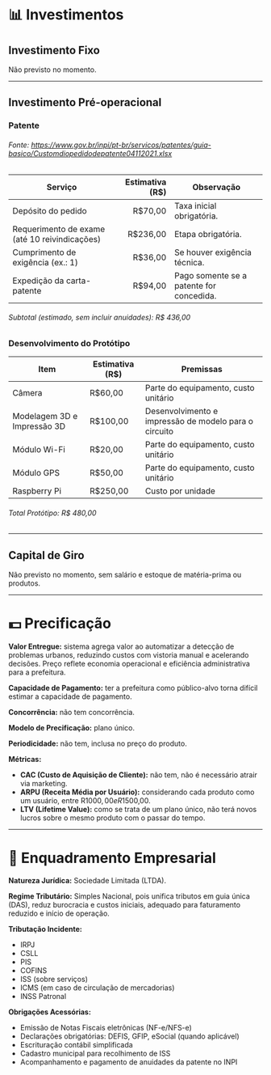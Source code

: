 # 📊 Investimentos

## Investimento Fixo  

Não previsto no momento.

---

## Investimento Pré-operacional  

### Patente
###### Fonte: https://www.gov.br/inpi/pt-br/servicos/patentes/guia-basico/Customdiopedidodepatente04112021.xlsx
| Serviço                                       |Estimativa (R$) | Observação                               |
| --------------------------------------------- | -----------------------: | ---------------------------------------- |
| Depósito do pedido                            |R$70,00 | Taxa inicial obrigatória.                |
| Requerimento de exame (até 10 reivindicações) |R$236,00 | Etapa obrigatória.                       |
| Cumprimento de exigência (ex.: 1)             |R$36,00 | Se houver exigência técnica.             |
| Expedição da carta-patente                    |R$94,00 | Pago somente se a patente for concedida. |
###### Subtotal (estimado, sem incluir anuidades): R$ 436,00

### Desenvolvimento do Protótipo
| Item                   | Estimativa (R$) | Premissas  |
|-----------------------|----------------|---------------------------------------|
| Câmera                | R$60,00       | Parte do equipamento, custo unitário |
| Modelagem 3D e Impressão 3D | R$100,00 | Desenvolvimento e impressão de modelo para o circuito | 
| Módulo Wi-Fi          | R$20,00        | Parte do equipamento, custo unitário |
| Módulo GPS            | R$50,00        | Parte do equipamento, custo unitário |
| Raspberry Pi         | R$250,00        | Custo por unidade |
###### Total Protótipo: R$ 480,00


---

## Capital de Giro  

Não previsto no momento, sem salário e estoque de matéria-prima ou produtos.

---

# 💵 Precificação

**Valor Entregue:** sistema agrega valor ao automatizar a detecção de problemas urbanos, reduzindo custos com vistoria manual e acelerando decisões. Preço reflete economia operacional e eficiência administrativa para a prefeitura.

**Capacidade de Pagamento:** ter a prefeitura como público-alvo torna difícil estimar a capacidade de pagamento.  

**Concorrência:** não tem concorrência.

**Modelo de Precificação:** plano único.  

**Periodicidade:** não tem, inclusa no preço do produto. 

**Métricas:**  
- **CAC (Custo de Aquisição de Cliente):** não tem, não é necessário atrair via marketing.  
- **ARPU (Receita Média por Usuário):** considerando cada produto como um usuário, entre R$1000,00 e R$1500,00.
- **LTV (Lifetime Value):** como se trata de um plano único, não terá novos lucros sobre o mesmo produto com o passar do tempo.

---
# 💼 Enquadramento Empresarial

**Natureza Jurídica:** Sociedade Limitada (LTDA).  

**Regime Tributário:** Simples Nacional, pois unifica tributos em guia única (DAS), reduz burocracia e custos iniciais, adequado para faturamento reduzido e início de operação.  

**Tributação Incidente:**  
- IRPJ  
- CSLL  
- PIS  
- COFINS  
- ISS (sobre serviços)  
- ICMS (em caso de circulação de mercadorias)  
- INSS Patronal  

**Obrigações Acessórias:**  
- Emissão de Notas Fiscais eletrônicas (NF-e/NFS-e)  
- Declarações obrigatórias: DEFIS, GFIP, eSocial (quando aplicável)  
- Escrituração contábil simplificada  
- Cadastro municipal para recolhimento de ISS  
- Acompanhamento e pagamento de anuidades da patente no INPI  

